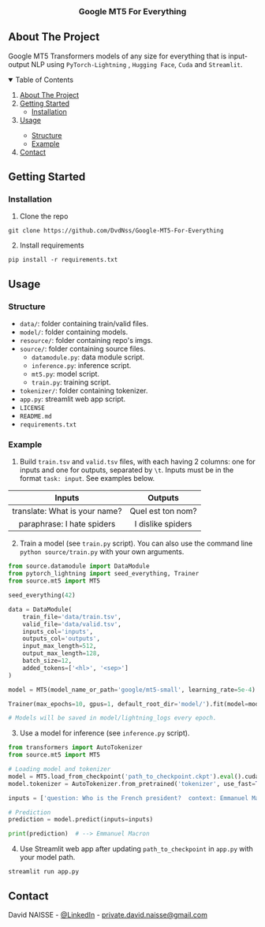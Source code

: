 <!-- PROJECT LOGO -->
<br />
<p align="center">
<h3 align="center">Google MT5 For Everything</h3>

<!-- ABOUT THE PROJECT -->

## About The Project

Google MT5 Transformers models of any size for everything that is input-output NLP using `PyTorch-Lightning`
, `Hugging Face`, `Cuda` and `Streamlit`.

<!-- TABLE OF CONTENTS -->
<details open="open">
  <summary>Table of Contents</summary>
  <ol>
    <li>
      <a href="#about-the-project">About The Project</a>
    </li>
    <li>
      <a href="#getting-started">Getting Started</a>
      <ul>
        <li><a href="#installation">Installation</a></li>
      </ul>
    </li>
    <li><a href="#usage">Usage</a></li>
    <ul>
      <li><a href="#structure">Structure</a></li>
      <li><a href="#example">Example</a></li>
    </ul>
    <li><a href="#contact">Contact</a></li>
  </ol>
</details>

<!-- GETTING STARTED -->

## Getting Started

### Installation

1. Clone the repo

```shell
git clone https://github.com/DvdNss/Google-MT5-For-Everything
```

2. Install requirements

```shell
pip install -r requirements.txt
```

<!-- USAGE EXAMPLES -->

## Usage

### Structure

* `data/`: folder containing train/valid files.
* `model/`: folder containing models.
* `resource/`: folder containing repo's imgs.
* `source/`: folder containing source files.
    * `datamodule.py`: data module script.
    * `inference.py`: inference script.
    * `mt5.py`: model script.
    * `train.py`: training script.
* `tokenizer/`: folder containing tokenizer.
* `app.py`: streamlit web app script.
* `LICENSE`
* `README.md`
* `requirements.txt`

### Example

1. Build `train.tsv` and `valid.tsv` files, with each having 2 columns: one for inputs and one for outputs, separated
   by `\t`. Inputs must be in the format `task: input`. See examples below.

|Inputs|Outputs|
|:---:|:---:|
| translate: What is your name?| Quel est ton nom? |
| paraphrase: I hate spiders| I dislike spiders |

2. Train a model (see `train.py` script). You can also use the command line `python source/train.py` with your own
   arguments.

```python
from source.datamodule import DataModule
from pytorch_lightning import seed_everything, Trainer
from source.mt5 import MT5

seed_everything(42)

data = DataModule(
    train_file='data/train.tsv',
    valid_file='data/valid.tsv',
    inputs_col='inputs',
    outputs_col='outputs',
    input_max_length=512,
    output_max_length=128,
    batch_size=12,
    added_tokens=['<hl>', '<sep>']
)

model = MT5(model_name_or_path='google/mt5-small', learning_rate=5e-4)

Trainer(max_epochs=10, gpus=1, default_root_dir='model/').fit(model=model, datamodule=data)

# Models will be saved in model/lightning_logs every epoch.
```

3. Use a model for inference (see `inference.py` script).

```python
from transformers import AutoTokenizer
from source.mt5 import MT5

# Loading model and tokenizer
model = MT5.load_from_checkpoint('path_to_checkpoint.ckpt').eval().cuda()
model.tokenizer = AutoTokenizer.from_pretrained('tokenizer', use_fast=True)

inputs = ['question: Who is the French president?  context: Emmanuel Macron is the French president. ']

# Prediction
prediction = model.predict(inputs=inputs)

print(prediction)  # --> Emmanuel Macron
```

4. Use Streamlit web app after updating `path_to_checkpoint` in `app.py` with your model path.

```shell
streamlit run app.py
```

<!-- CONTACT -->

## Contact

David NAISSE - [@LinkedIn](https://www.linkedin.com/in/davidnaisse/) - private.david.naisse@gmail.com

<!-- MARKDOWN LINKS & IMAGES -->
<!-- https://www.markdownguide.org/basic-syntax/#reference-style-links -->

[contributors-shield]: https://img.shields.io/github/contributors/sunwaee/Google-MT5-For-Everything.svg?style=for-the-badge

[contributors-url]: https://github.com/Sunwaee/Google-MT5-For-Everything/graphs/contributors

[forks-shield]: https://img.shields.io/github/forks/sunwaee/Google-MT5-For-Everything.svg?style=for-the-badge

[forks-url]: https://github.com/Sunwaee/Google-MT5-For-Everything/network/members

[stars-shield]: https://img.shields.io/github/stars/sunwaee/Google-MT5-For-Everything.svg?style=for-the-badge

[stars-url]: https://github.com/Sunwaee/Google-MT5-For-Everything/stargazers

[issues-shield]: https://img.shields.io/github/issues/sunwaee/Google-MT5-For-Everything.svg?style=for-the-badge

[issues-url]: https://github.com/Sunwaee/Google-MT5-For-Everything/issues

[license-shield]: https://img.shields.io/github/license/sunwaee/Google-MT5-For-Everything.svg?style=for-the-badge

[license-url]: https://github.com/Sunwaee/Google-MT5-For-Everything/blob/master/LICENSE.txt

[linkedin-shield]: https://img.shields.io/badge/-LinkedIn-black.svg?style=for-the-badge&logo=linkedin&colorB=555

[linkedin-url]: https://www.linkedin.com/in/davidnaisse/